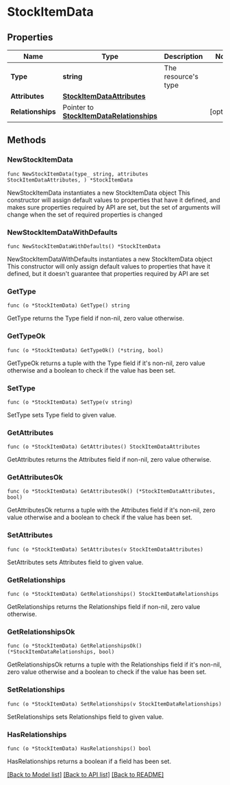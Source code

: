 # StockItemData

## Properties

Name | Type | Description | Notes
------------ | ------------- | ------------- | -------------
**Type** | **string** | The resource&#39;s type | 
**Attributes** | [**StockItemDataAttributes**](StockItemDataAttributes.md) |  | 
**Relationships** | Pointer to [**StockItemDataRelationships**](StockItemDataRelationships.md) |  | [optional] 

## Methods

### NewStockItemData

`func NewStockItemData(type_ string, attributes StockItemDataAttributes, ) *StockItemData`

NewStockItemData instantiates a new StockItemData object
This constructor will assign default values to properties that have it defined,
and makes sure properties required by API are set, but the set of arguments
will change when the set of required properties is changed

### NewStockItemDataWithDefaults

`func NewStockItemDataWithDefaults() *StockItemData`

NewStockItemDataWithDefaults instantiates a new StockItemData object
This constructor will only assign default values to properties that have it defined,
but it doesn't guarantee that properties required by API are set

### GetType

`func (o *StockItemData) GetType() string`

GetType returns the Type field if non-nil, zero value otherwise.

### GetTypeOk

`func (o *StockItemData) GetTypeOk() (*string, bool)`

GetTypeOk returns a tuple with the Type field if it's non-nil, zero value otherwise
and a boolean to check if the value has been set.

### SetType

`func (o *StockItemData) SetType(v string)`

SetType sets Type field to given value.


### GetAttributes

`func (o *StockItemData) GetAttributes() StockItemDataAttributes`

GetAttributes returns the Attributes field if non-nil, zero value otherwise.

### GetAttributesOk

`func (o *StockItemData) GetAttributesOk() (*StockItemDataAttributes, bool)`

GetAttributesOk returns a tuple with the Attributes field if it's non-nil, zero value otherwise
and a boolean to check if the value has been set.

### SetAttributes

`func (o *StockItemData) SetAttributes(v StockItemDataAttributes)`

SetAttributes sets Attributes field to given value.


### GetRelationships

`func (o *StockItemData) GetRelationships() StockItemDataRelationships`

GetRelationships returns the Relationships field if non-nil, zero value otherwise.

### GetRelationshipsOk

`func (o *StockItemData) GetRelationshipsOk() (*StockItemDataRelationships, bool)`

GetRelationshipsOk returns a tuple with the Relationships field if it's non-nil, zero value otherwise
and a boolean to check if the value has been set.

### SetRelationships

`func (o *StockItemData) SetRelationships(v StockItemDataRelationships)`

SetRelationships sets Relationships field to given value.

### HasRelationships

`func (o *StockItemData) HasRelationships() bool`

HasRelationships returns a boolean if a field has been set.


[[Back to Model list]](../README.md#documentation-for-models) [[Back to API list]](../README.md#documentation-for-api-endpoints) [[Back to README]](../README.md)


